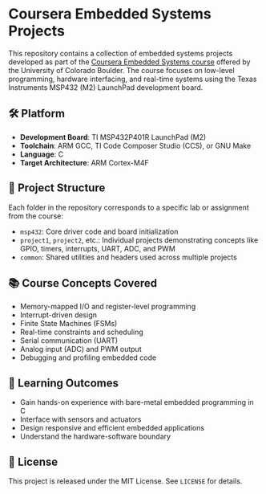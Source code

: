 # Coursera Embedded Systems Projects

This repository contains a collection of embedded systems projects developed as part of the [Coursera Embedded Systems course](https://www.coursera.org/learn/introduction-embedded-systems) offered by the University of Colorado Boulder. The course focuses on low-level programming, hardware interfacing, and real-time systems using the Texas Instruments MSP432 (M2) LaunchPad development board.

## 🛠️ Platform

- **Development Board**: TI MSP432P401R LaunchPad (M2)
- **Toolchain**: ARM GCC, TI Code Composer Studio (CCS), or GNU Make
- **Language**: C
- **Target Architecture**: ARM Cortex-M4F

## 📁 Project Structure

Each folder in the repository corresponds to a specific lab or assignment from the course:

- `msp432`: Core driver code and board initialization
- `project1`, `project2`, etc.: Individual projects demonstrating concepts like GPIO, timers, interrupts, UART, ADC, and PWM
- `common`: Shared utilities and headers used across multiple projects

## 📚 Course Concepts Covered

- Memory-mapped I/O and register-level programming  
- Interrupt-driven design  
- Finite State Machines (FSMs)  
- Real-time constraints and scheduling  
- Serial communication (UART)  
- Analog input (ADC) and PWM output  
- Debugging and profiling embedded code  

## 🧠 Learning Outcomes

- Gain hands-on experience with bare-metal embedded programming in C  
- Interface with sensors and actuators  
- Design responsive and efficient embedded applications  
- Understand the hardware-software boundary  

## 📄 License

This project is released under the MIT License. See `LICENSE` for details.
